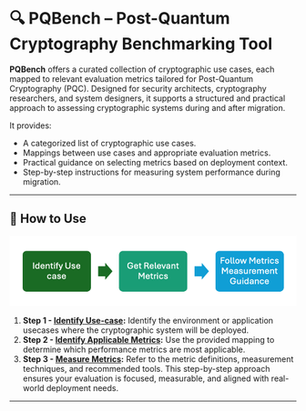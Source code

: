 # 🔍 PQBench – Post-Quantum Cryptography Benchmarking Tool 

**PQBench** offers a curated collection of cryptographic use cases, each mapped to relevant evaluation metrics tailored for Post-Quantum Cryptography (PQC). Designed for security architects, cryptography researchers, and system designers, it supports a structured and practical approach to assessing cryptographic systems during and after migration.

It provides:
- A categorized list of cryptographic use cases.
- Mappings between use cases and appropriate evaluation metrics.
- Practical guidance on selecting metrics based on deployment context.
- Step-by-step instructions for measuring system performance during migration.

---
## 🧭 How to Use

![](./Figures/evaluation-workflow.png)

1. **Step 1 - [Identify Use-case](./Use-Case-Categories.md):** Identify the environment or application usecases where the cryptographic system will be deployed.
2. **Step 2 - [Identify Applicable Metrics](./Categories-vs-Metrics.md):** Use the provided mapping to determine which performance metrics are most applicable.
3. **Step 3 - [Measure Metrics](./Performance-Metrics.md):** Refer to the metric definitions, measurement techniques, and recommended tools.
This step-by-step approach ensures your evaluation is focused, measurable, and aligned with real-world deployment needs.

---
<!-- ## 🎯 Purpose & Audience

The goal of these metrics is to offer practical, actionable guidance for evaluating the performance of cryptographic systems. This includes assessing aspects such as:
- Network Throughput & Latency
- Resource consumption (CPU, memory) etc.

This resource is intended for:
- Security Architects & Engineers  
- Cryptography Researchers  
- System Designers  

--- -->

